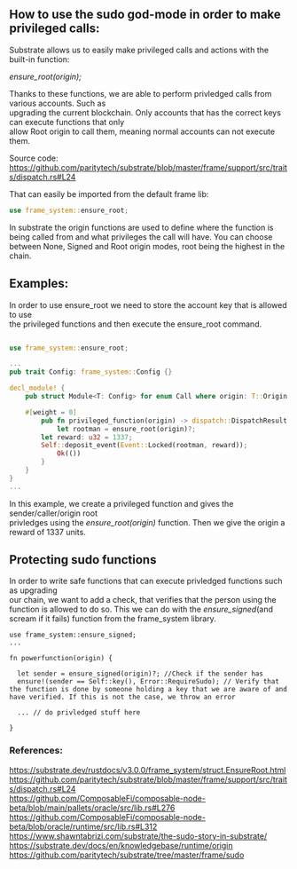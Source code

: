 ## How to use the sudo god-mode in order to make privileged calls:   

Substrate allows us to easily make privileged calls and actions with the built-in function:   

*ensure_root(origin);*

Thanks to these functions, we are able to perform privledged calls from various accounts. Such as   
upgrading the current blockchain. Only accounts that has the correct keys can execute functions that only  
allow Root origin to call them, meaning normal accounts can not execute them.  

Source code: https://github.com/paritytech/substrate/blob/master/frame/support/src/traits/dispatch.rs#L24     


That can easily be imported from the default frame lib:

```rust
use frame_system::ensure_root;

```


In substrate the origin functions are used to define where the function is being called from and what privileges the call will have. You can choose between None, Signed and Root origin modes, root being the highest in the chain.   

## Examples:  
In order to use ensure_root we need to store the account key that is allowed to use   
the privileged functions and then execute the ensure_root command.

```rust

use frame_system::ensure_root;

...
pub trait Config: frame_system::Config {}

decl_module! {
    pub struct Module<T: Config> for enum Call where origin: T::Origin {

	#[weight = 0]
        pub fn privileged_function(origin) -> dispatch::DispatchResult {
            let rootman = ensure_root(origin)?;
	    let reward: u32 = 1337;
	    Self::deposit_event(Event::Locked(rootman, reward));
            Ok(())
        }
    }
}
...
```    

In this example, we create a privileged function and gives the sender/caller/origin root   
privledges using the *ensure_root(origin)* function. Then we give the origin a reward of 1337 units.    


## Protecting sudo functions   
In order to write safe functions that can execute privledged functions such as upgrading   
our chain, we want to add a check, that verifies that the person using the function is allowed to do so.
This we can do with the *ensure_signed*(and scream if it fails) function from the frame_system library.  



```
use frame_system::ensure_signed;
...

fn powerfunction(origin) {

  let sender = ensure_signed(origin)?; //Check if the sender has 
  ensure!(sender == Self::key(), Error::RequireSudo); // Verify that the function is done by someone holding a key that we are aware of and have verified. If this is not the case, we throw an error

  ... // do privledged stuff here

}

```


### References: 
https://substrate.dev/rustdocs/v3.0.0/frame_system/struct.EnsureRoot.html   
https://github.com/paritytech/substrate/blob/master/frame/support/src/traits/dispatch.rs#L24  
https://github.com/ComposableFi/composable-node-beta/blob/main/pallets/oracle/src/lib.rs#L276    
https://github.com/ComposableFi/composable-node-beta/blob/oracle/runtime/src/lib.rs#L312   
https://www.shawntabrizi.com/substrate/the-sudo-story-in-substrate/   
https://substrate.dev/docs/en/knowledgebase/runtime/origin  
https://github.com/paritytech/substrate/tree/master/frame/sudo   


